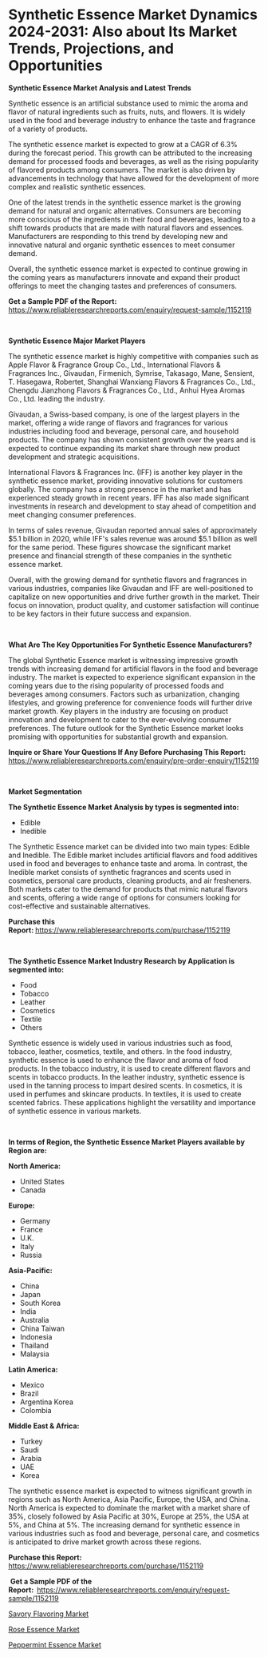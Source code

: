 <p><h1>Synthetic Essence Market Dynamics 2024-2031: Also about Its Market Trends, Projections, and Opportunities</h1></p><p><strong>Synthetic Essence Market Analysis and Latest Trends</strong></p>
<p><p>Synthetic essence is an artificial substance used to mimic the aroma and flavor of natural ingredients such as fruits, nuts, and flowers. It is widely used in the food and beverage industry to enhance the taste and fragrance of a variety of products.</p><p>The synthetic essence market is expected to grow at a CAGR of 6.3% during the forecast period. This growth can be attributed to the increasing demand for processed foods and beverages, as well as the rising popularity of flavored products among consumers. The market is also driven by advancements in technology that have allowed for the development of more complex and realistic synthetic essences.</p><p>One of the latest trends in the synthetic essence market is the growing demand for natural and organic alternatives. Consumers are becoming more conscious of the ingredients in their food and beverages, leading to a shift towards products that are made with natural flavors and essences. Manufacturers are responding to this trend by developing new and innovative natural and organic synthetic essences to meet consumer demand.</p><p>Overall, the synthetic essence market is expected to continue growing in the coming years as manufacturers innovate and expand their product offerings to meet the changing tastes and preferences of consumers.</p></p>
<p><strong>Get a Sample PDF of the Report:&nbsp;</strong> <a href="https://www.reliableresearchreports.com/enquiry/request-sample/1152119">https://www.reliableresearchreports.com/enquiry/request-sample/1152119</a></p>
<p>&nbsp;</p>
<p><strong>Synthetic Essence Major Market Players</strong></p>
<p><p>The synthetic essence market is highly competitive with companies such as Apple Flavor & Fragrance Group Co., Ltd., International Flavors & Fragrances Inc., Givaudan, Firmenich, Symrise, Takasago, Mane, Sensient, T. Hasegawa, Robertet, Shanghai Wanxiang Flavors & Fragrances Co., Ltd., Chengdu Jianzhong Flavors & Fragrances Co., Ltd., Anhui Hyea Aromas Co., Ltd. leading the industry.</p><p>Givaudan, a Swiss-based company, is one of the largest players in the market, offering a wide range of flavors and fragrances for various industries including food and beverage, personal care, and household products. The company has shown consistent growth over the years and is expected to continue expanding its market share through new product development and strategic acquisitions.</p><p>International Flavors & Fragrances Inc. (IFF) is another key player in the synthetic essence market, providing innovative solutions for customers globally. The company has a strong presence in the market and has experienced steady growth in recent years. IFF has also made significant investments in research and development to stay ahead of competition and meet changing consumer preferences.</p><p>In terms of sales revenue, Givaudan reported annual sales of approximately $5.1 billion in 2020, while IFF's sales revenue was around $5.1 billion as well for the same period. These figures showcase the significant market presence and financial strength of these companies in the synthetic essence market.</p><p>Overall, with the growing demand for synthetic flavors and fragrances in various industries, companies like Givaudan and IFF are well-positioned to capitalize on new opportunities and drive further growth in the market. Their focus on innovation, product quality, and customer satisfaction will continue to be key factors in their future success and expansion.</p></p>
<p>&nbsp;</p>
<p><strong>What Are The Key Opportunities For Synthetic Essence Manufacturers?</strong></p>
<p><p>The global Synthetic Essence market is witnessing impressive growth trends with increasing demand for artificial flavors in the food and beverage industry. The market is expected to experience significant expansion in the coming years due to the rising popularity of processed foods and beverages among consumers. Factors such as urbanization, changing lifestyles, and growing preference for convenience foods will further drive market growth. Key players in the industry are focusing on product innovation and development to cater to the ever-evolving consumer preferences. The future outlook for the Synthetic Essence market looks promising with opportunities for substantial growth and expansion.</p></p>
<p><strong>Inquire or Share Your Questions If Any Before Purchasing This Report:</strong> <a href="https://www.reliableresearchreports.com/enquiry/pre-order-enquiry/1152119">https://www.reliableresearchreports.com/enquiry/pre-order-enquiry/1152119</a></p>
<p>&nbsp;</p>
<p><strong>Market Segmentation</strong></p>
<p><strong>The Synthetic Essence Market Analysis by types is segmented into:</strong></p>
<p><ul><li>Edible</li><li>Inedible</li></ul></p>
<p><p>The Synthetic Essence market can be divided into two main types: Edible and Inedible. The Edible market includes artificial flavors and food additives used in food and beverages to enhance taste and aroma. In contrast, the Inedible market consists of synthetic fragrances and scents used in cosmetics, personal care products, cleaning products, and air fresheners. Both markets cater to the demand for products that mimic natural flavors and scents, offering a wide range of options for consumers looking for cost-effective and sustainable alternatives.</p></p>
<p><strong>Purchase this Report:&nbsp;</strong><a href="https://www.reliableresearchreports.com/purchase/1152119">https://www.reliableresearchreports.com/purchase/1152119</a></p>
<p>&nbsp;</p>
<p><strong>The Synthetic Essence Market Industry Research by Application is segmented into:</strong></p>
<p><ul><li>Food</li><li>Tobacco</li><li>Leather</li><li>Cosmetics</li><li>Textile</li><li>Others</li></ul></p>
<p><p>Synthetic essence is widely used in various industries such as food, tobacco, leather, cosmetics, textile, and others. In the food industry, synthetic essence is used to enhance the flavor and aroma of food products. In the tobacco industry, it is used to create different flavors and scents in tobacco products. In the leather industry, synthetic essence is used in the tanning process to impart desired scents. In cosmetics, it is used in perfumes and skincare products. In textiles, it is used to create scented fabrics. These applications highlight the versatility and importance of synthetic essence in various markets.</p></p>
<p>&nbsp;</p>
<p><strong>In terms of Region, the Synthetic Essence Market Players available by Region are:</strong></p>
<p>
    <p> <strong> North America: </strong>
        <ul>
            <li>United States</li>
            <li>Canada</li>
        </ul>
        </p> 
    <p> <strong> Europe: </strong>
        <ul>
            <li>Germany</li>
            <li>France</li>
            <li>U.K.</li>
            <li>Italy</li>
            <li>Russia</li>
        </ul>
        </p> 
    <p> <strong> Asia-Pacific: </strong>
        <ul>
            <li>China</li>
            <li>Japan</li>
            <li>South Korea</li>
            <li>India</li>
            <li>Australia</li>
            <li>China Taiwan</li>
            <li>Indonesia</li>
            <li>Thailand</li>
            <li>Malaysia</li>
        </ul>
        </p> 
    <p> <strong> Latin America: </strong>
        <ul>
            <li>Mexico</li>
            <li>Brazil</li>
            <li>Argentina Korea</li>
            <li>Colombia</li>
        </ul>
        </p> 
    <p> <strong> Middle East & Africa: </strong>
        <ul>
            <li>Turkey</li>
            <li>Saudi</li>
            <li>Arabia</li>
            <li>UAE</li>
            <li>Korea</li>
        </ul>
    </p>
    </p>
<p><p>The synthetic essence market is expected to witness significant growth in regions such as North America, Asia Pacific, Europe, the USA, and China. North America is expected to dominate the market with a market share of 35%, closely followed by Asia Pacific at 30%, Europe at 25%, the USA at 5%, and China at 5%. The increasing demand for synthetic essence in various industries such as food and beverage, personal care, and cosmetics is anticipated to drive market growth across these regions.</p></p>
<p><strong>Purchase this Report: </strong><a href="https://www.reliableresearchreports.com/purchase/1152119">https://www.reliableresearchreports.com/purchase/1152119</a></p>
<p>&nbsp;<strong>Get a Sample PDF of the Report:&nbsp;&nbsp;</strong><a href="https://www.reliableresearchreports.com/enquiry/request-sample/1152119">https://www.reliableresearchreports.com/enquiry/request-sample/1152119</a></p>
<p><strong></strong></p>
<p><p><a href="https://github.com/Sarissaschmalingtr6fz2739/Market-Research-Report-List-1/blob/main/savory-flavoring-market.md">Savory Flavoring Market</a></p><p><a href="https://github.com/jj19131/Market-Research-Report-List-1/blob/main/rose-essence-market.md">Rose Essence Market</a></p><p><a href="https://github.com/jodemen/Market-Research-Report-List-1/blob/main/peppermint-essence-market.md">Peppermint Essence Market</a></p></p>
